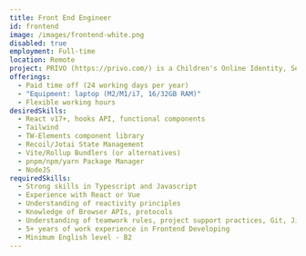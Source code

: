 ```yaml
---
title: Front End Engineer
id: frontend
image: /images/frontend-white.png
disabled: true
employment: Full-time
location: Remote
project: PRIVO (https://privo.com/) is a Children's Online Identity, Security and Consent Management platform
offerings:
  - Paid time off (24 working days per year)
  - "Equipment: laptop (M2/M1/i7, 16/32GB RAM)"
  - Flexible working hours
desiredSkills:
  - React v17+, hooks API, functional components
  - Tailwind
  - TW-Elements component library
  - Recoil/Jotai State Management
  - Vite/Rollup Bundlers (or alternatives)
  - pnpm/npm/yarn Package Manager
  - NodeJS
requiredSkills:
  - Strong skills in Typescript and Javascript
  - Experience with React or Vue
  - Understanding of reactivity principles
  - Knowledge of Browser APIs, protocols
  - Understanding of teamwork rules, project support practices, Git, Jira, or analogs
  - 5+ years of work experience in Frontend Developing
  - Minimum English level - B2
---
```

